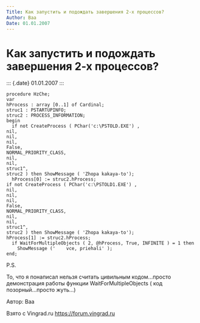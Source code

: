 ```yaml
---
Title: Как запустить и подождать завершения 2-х процессов?
Author: Baa
Date: 01.01.2007
---
```


Как запустить и подождать завершения 2-х процессов?
===================================================

::: {.date}
01.01.2007
:::

    procedure HzChe;
    var
    hProcess : array [0..1] of Cardinal;
    struc1 : PSTARTUPINFO;
    struc2 : PROCESS_INFORMATION;
    begin
      if not CreateProcess ( PChar('c:\PSTOLD.EXE') ,
    nil,
    nil,
    nil,
    False,
    NORMAL_PRIORITY_CLASS,
    nil,
    nil,
    struc1^,
    struc2 ) then ShowMessage ( 'Zhopa kakaya-to');
      hProcess[0] := struc2.hProcess;
    if not CreateProcess ( PChar('c:\PSTOLD1.EXE') ,
    nil,
    nil,
    nil,
    False,
    NORMAL_PRIORITY_CLASS,
    nil,
    nil,
    struc1^,
    struc2 ) then ShowMessage ( 'Zhopa kakaya-to');
    hProcess[1] := struc2.hProcess;
      if WaitForMultipleObjects ( 2, @hProcess, True, INFINITE ) = 1 then 
        ShowMessage ('    vce, priehali' );
    end;

P.S.

То, что я понаписал нельзя считать цивильным кодом\...просто
демонстрация работы функции WaitForMultipleObjects ( код
позорный\...просто жуть\...)

Автор: Baa

Взято с Vingrad.ru <https://forum.vingrad.ru>
